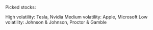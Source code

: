 Picked stocks: 

High volatility: Tesla, Nvidia
Medium volatility: Apple, Microsoft
Low volatility: Johnson & Johnson, Proctor & Gamble